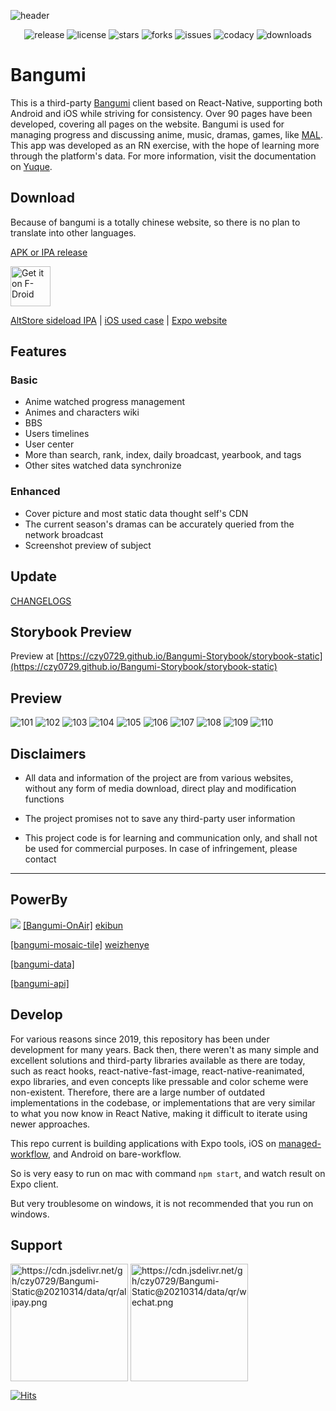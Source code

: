 ![header](https://user-images.githubusercontent.com/13514316/171256692-e131a6ca-a8e7-47c6-aef0-7a195d2820a9.png)

<p align="center">
  <img alt="release" src="https://img.shields.io/github/v/release/czy0729/Bangumi" />
  <img alt="license" src="https://img.shields.io/github/license/czy0729/Bangumi" />
  <img alt="stars" src="https://img.shields.io/github/stars/czy0729/Bangumi" />
  <img alt="forks" src="https://img.shields.io/github/forks/czy0729/Bangumi" />
  <img alt="issues" src="https://img.shields.io/github/issues/czy0729/Bangumi" />
  <img alt="codacy" src="https://img.shields.io/codacy/grade/473bdb1186484703b4069148730a3c12" />
  <img alt="downloads" src="https://img.shields.io/github/downloads/czy0729/Bangumi/total" />
</p>

# Bangumi

This is a third-party [Bangumi](https://bgm.tv) client based on React-Native, supporting both Android and iOS while striving for consistency. Over 90 pages have been developed, covering all pages on the website. Bangumi is used for managing progress and discussing anime, music, dramas, games, like [MAL](https://myanimelist.net). This app was developed as an RN exercise, with the hope of learning more through the platform's data. For more information, visit the documentation on [Yuque](https://www.yuque.com/chenzhenyu-k0epm/znygb4).

## Download

Because of bangumi is a totally chinese website, so there is no plan to translate into other languages.

[APK or IPA release](https://github.com/czy0729/Bangumi/releases)

[<img src="https://fdroid.gitlab.io/artwork/badge/get-it-on.png"
    alt="Get it on F-Droid"
    height="64">](https://f-droid.org/packages/com.czy0729.bangumi)

[AltStore sideload IPA](https://www.yuque.com/chenzhenyu-k0epm/znygb4/qw4xr3) | [iOS used case](https://github.com/czy0729/Bangumi/blob/master/web/IOS-TEST.MD) | [Expo website](https://expo.dev/@bgmtv/bangumi-pro)

## Features

### Basic

- Anime watched progress management
- Animes and characters wiki
- BBS
- Users timelines
- User center
- More than search, rank, index, daily broadcast, yearbook, and tags
- Other sites watched data synchronize

### Enhanced

- Cover picture and most static data thought self's CDN
- The current season's dramas can be accurately queried from the network broadcast
- Screenshot preview of subject

## Update

[CHANGELOGS](https://github.com/czy0729/Bangumi/blob/master/web/CHANGELOG.MD)

## Storybook Preview

Preview at [https://czy0729.github.io/Bangumi-Storybook/storybook-static](https://czy0729.github.io/Bangumi-Storybook/storybook-static)

## Preview

![101](https://github.com/czy0729/Bangumi/assets/13514316/964c1e0a-d130-4f78-b45f-cbad9273620e)
![102](https://github.com/czy0729/Bangumi/assets/13514316/b88bd1c2-e18f-4809-b28d-776cbedd5a35)
![103](https://github.com/czy0729/Bangumi/assets/13514316/d9220c19-3a9d-481a-bbab-b2d2b9a03efc)
![104](https://github.com/czy0729/Bangumi/assets/13514316/4be25bb5-a85a-46a6-a21c-4699612f7824)
![105](https://github.com/czy0729/Bangumi/assets/13514316/b20a579f-443d-4181-a627-cf9129e894d1)
![106](https://github.com/czy0729/Bangumi/assets/13514316/209da7d4-e7f8-441d-9ae8-b7ee6c31d94a)
![107](https://github.com/czy0729/Bangumi/assets/13514316/c15d75df-5b10-4911-b957-1f0b3fd4bc74)
![108](https://github.com/czy0729/Bangumi/assets/13514316/4ca73742-7484-4ebd-8c5c-82b108ffc799)
![109](https://github.com/czy0729/Bangumi/assets/13514316/fa7a145e-9c9a-407f-bad8-74c5a46c294a)
![110](https://github.com/czy0729/Bangumi/assets/13514316/8307835a-3549-4806-a2db-0754c0edcf21)

## Disclaimers

- All data and information of the project are from various websites, without any form of media download, direct play and modification functions

- The project promises not to save any third-party user information

- This project code is for learning and communication only, and shall not be used for commercial purposes. In case of infringement, please contact

---

## PowerBy

[![](https://data.jsdelivr.com/v1/package/gh/ekibot/bangumi-onair/badge)](https://www.jsdelivr.com/package/gh/ekibot/bangumi-onair) [[Bangumi-OnAir]](https://github.com/ekibot/bangumi-onair) [ekibun](https://github.com/ekibun)

[[bangumi-mosaic-tile]](https://github.com/weizhenye/bangumi-mosaic-tile) [weizhenye](https://github.com/weizhenye)

[[bangumi-data]](https://github.com/bangumi-data/bangumi-data)

[[bangumi-api]](https://github.com/bangumi/api)

## Develop

For various reasons since 2019, this repository has been under development for many years. Back then, there weren't as many simple and excellent solutions and third-party libraries available as there are today, such as react hooks, react-native-fast-image, react-native-reanimated, expo libraries, and even concepts like pressable and color scheme were non-existent. Therefore, there are a large number of outdated implementations in the codebase, or implementations that are very similar to what you now know in React Native, making it difficult to iterate using newer approaches.

This repo current is building applications with Expo tools, iOS on [managed-workflow](https://docs.expo.dev/introduction/managed-vs-bare/#managed-workflow), and Android on bare-workflow.

So is very easy to run on mac with command `npm start`, and watch result on Expo client.

But very troublesome on windows, it is not recommended that you run on windows.

## Support

<img src="https://cdn.jsdelivr.net/gh/czy0729/Bangumi-Static@20210314/data/qr/alipay.png" alt="https://cdn.jsdelivr.net/gh/czy0729/Bangumi-Static@20210314/data/qr/alipay.png" width="188" style="vertical-align: top" /> <img src="https://cdn.jsdelivr.net/gh/czy0729/Bangumi-Static@20210314/data/qr/wechat.png" alt="https://cdn.jsdelivr.net/gh/czy0729/Bangumi-Static@20210314/data/qr/wechat.png" width="188" style="vertical-align: top" />

[![Hits](https://hits.seeyoufarm.com/api/count/incr/badge.svg?url=https%3A%2F%2Fgithub.com%2Fczy0729%2FBangumi&count_bg=%2379C83D&title_bg=%23555555&icon=&icon_color=%23E7E7E7&title=views&edge_flat=false)](https://hits.seeyoufarm.com)
